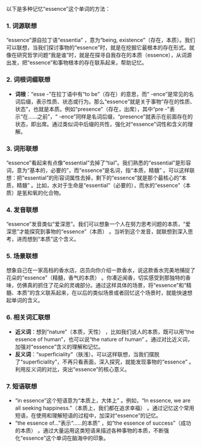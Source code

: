 以下是多种记忆“essence”这个单词的方法：

### 1. 词源联想
“essence”源自拉丁语“essentia” ，意为“being, existence”（存在，本质）。我们可以联想，当我们探讨事物的“essence”时，就是在挖掘它最根本的存在形式。就像在研究哲学问题“我是谁”时，就是在探寻自我存在的本质（essence），从词源出发，把“essence”和事物根本的存在联系起来，帮助记忆。

### 2. 词根词缀联想
 - **词根**：“esse -”在拉丁语中有“to be”（存在）的意思，而“ -ence”是常见的名词后缀，表示性质、状态或行为。那么“essence”就是关于事物“存在的性质、状态”，也就是本质。例如“presence”（存在，出席），其中“pre -”表示“在……之前”，“ -ence”同样是名词后缀，“presence”就表示在前面存在的状态，即出席。通过类似词中后缀的共性，强化对“essence”词性和含义的理解。

### 3. 词形联想
“essence”看起来有点像“essential”去掉了“tial”。我们熟悉的“essential”是形容词，意为“基本的，必要的”，而“essence”是名词，指“本质，精髓” 。可以这样联想：把“essential”的形容词属性去掉，剩下的“essence”就是那个最核心的“本质，精髓” 。比如，水对于生命是“essential”（必要的），而水的“essence”（本质）是氢和氧的化合物。

### 4. 发音联想
“essence”发音类似“爱深思”。我们可以想象一个人在努力思考问题的本质，“爱深思”才能探究到事物的“essence”（本质） 。当听到这个发音，就联想到深入思考，进而想到“本质”这个含义。

### 5. 场景联想
想象自己在一家高档的香水店，店员向你介绍一款香水，说这款香水完美地捕捉了花朵的“essence”（精髓，香气的本质） 。你凑近闻香，切实感受到那独特的香味，仿佛真的抓住了花朵的灵魂部分。通过这样具体的场景，将“essence”和“精髓、本质”的含义联系起来，在以后的类似场景或者回忆这个场景时，就能快速想起单词的含义。

### 6. 相关词汇联想
 - **近义词**：想到“nature”（本质，天性） ，比如我们说人的本质，既可以用“the essence of human”，也可以说“the nature of human” 。通过对比近义词，加强对“essence”含义的理解和记忆。
 - **反义词**：“superficiality”（肤浅）。可以这样联想，当我们摆脱了“superficiality”，不再只看表面，深入探究，就能发现事物的“essence” 。利用反义词的对比，突出“essence”的核心意义。

### 7. 短语联想
 - “in essence”这个短语意为“本质上，大体上” 。例如，“In essence, we are all seeking happiness.”（本质上，我们都在追求幸福） 。通过记忆这个常用短语，在使用和理解短语的过程中，加深对“essence”的记忆。
 - “the essence of...”表示“……的本质” ，如“the essence of success”（成功的本质） 。通过大量运用这类短语来描述各种事物的本质，不断强化“essence”这个单词在脑海中的印象。 